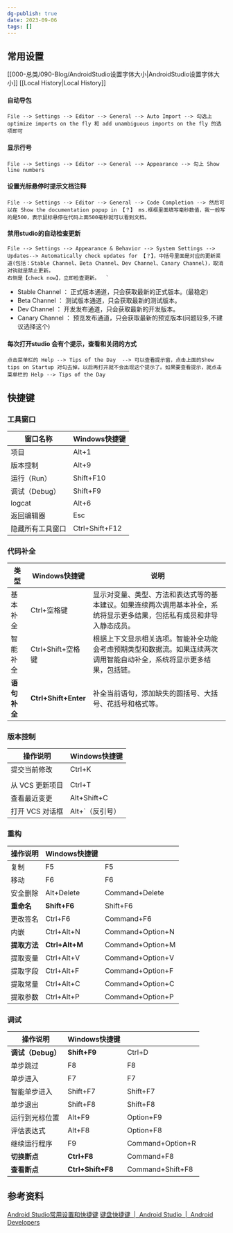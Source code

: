 ```yaml
---
dg-publish: true
date: 2023-09-06
tags: []
---
```



## 常用设置
[[000-总类/090-Blog/AndroidStudio设置字体大小\|AndroidStudio设置字体大小]]
[[Local History\|Local History]]
#### 自动导包
```
File --> Settings --> Editor --> General --> Auto Import --> 勾选上 optimize imports on the fly 和 add unambiguous imports on the fly 的选项即可
```

#### 显示行号
```
File --> Settings --> Editor --> General --> Appearance --> 勾上 Show line numbers
```

#### 设置光标悬停时提示文档注释
```
File --> Settings --> Editor --> General --> Code Completion --> 然后可以在 Show the documentation popup in 【？】 ms.框框里面填写毫秒数值，我一般写的是500，表示鼠标悬停在代码上面500毫秒就可以看到文档。
```

#### 禁用studio的自动检查更新
```
File --> Settings --> Appearance & Behavior --> System Settings --> Updates--> Automatically check updates for 【？】，中括号里面是对应的更新渠道(包括：Stable Channel、Beta Channel、Dev Channel、Canary Channel)，取消对钩就是禁止更新。
右侧是【check now】，立即检查更新。  `
```

- Stable Channel ： 正式版本通道，只会获取最新的正式版本。(最稳定)
- Beta Channel ： 测试版本通道，只会获取最新的测试版本。
- Dev Channel ： 开发发布通道，只会获取最新的开发版本。
- Canary Channel ： 预览发布通道，只会获取最新的预览版本(问题较多,不建议选择这个)
#### 每次打开studio 会有个提示，查看和关闭的方式
```
点击菜单栏的 Help --> Tips of the Day  --> 可以查看提示窗，点击上面的Show tips on Startup 对勾去掉，以后再打开就不会出现这个提示了。如果要查看提示，就点击菜单栏的 Help --> Tips of the Day
```
## 快捷键
### 工具窗口

| 窗口名称         | Windows快捷键  |
| ---------------- | -------------- |
| 项目             | Alt+1          |
| 版本控制         | Alt+9          |
| 运行（Run）      | Shift+F10      |
| 调试（Debug）    | Shift+F9       |
| logcat           | Alt+6          |
| 返回编辑器       | Esc            |
| 隐藏所有工具窗口 | Ctrl+Shift+F12 |


### 代码补全
| 类型     | Windows快捷键     | 说明                                                                                                                     |
| -------- | ----------------- | ------------------------------------------------------------------------------------------------------------------------ |
| 基本补全 | Ctrl+空格键       | 显示对变量、类型、方法和表达式等的基本建议。如果连续两次调用基本补全，系统将显示更多结果，包括私有成员和非导入静态成员。 |
| 智能补全 | Ctrl+Shift+空格键 | 根据上下文显示相关选项。智能补全功能会考虑预期类型和数据流。如果连续两次调用智能自动补全，系统将显示更多结果，包括链。   |
| **语句补全** | **Ctrl+Shift+Enter**  | 补全当前语句，添加缺失的圆括号、大括号、花括号和格式等。                                                                                                                         |


### 版本控制
| 操作说明     | Windows快捷键 |
| ------------ | ------------- |
| 提交当前修改 | Ctrl+K        |
|              |               |
|从 VCS 更新项目|Ctrl+T|Command+T|
|查看最近变更|Alt+Shift+C|Option+Shift+C|
|打开 VCS 对话框|Alt+`（反引号）|Ctrl+V|

### 重构
| 操作说明 | Windows快捷键 |                  |
| -------- | ------------- | ---------------- |
| 复制     | F5            | F5               |
| 移动     | F6            | F6               |
| 安全删除 | Alt+Delete    | Command+Delete   |
| **重命名**   | **Shift+F6**      | Shift+F6         |
| 更改签名 | Ctrl+F6       | Command+F6       |
| 内嵌     | Ctrl+Alt+N    | Command+Option+N |
| **提取方法** | **Ctrl+Alt+M**    | Command+Option+M |
| 提取变量 | Ctrl+Alt+V    | Command+Option+V |
| 提取字段 | Ctrl+Alt+F    | Command+Option+F |
| 提取常量 | Ctrl+Alt+C    | Command+Option+C |
| 提取参数 | Ctrl+Alt+P    | Command+Option+P |

### 调试
| 操作说明          | Windows快捷键 |                  |
| ----------------- | ------------- | ---------------- |
| **调试（Debug）** | **Shift+F9**      | Ctrl+D           |
| 单步跳过          | F8            | F8               |
| 单步进入          | F7            | F7               |
| 智能单步进入      | Shift+F7      | Shift+F7         |
| 单步退出          | Shift+F8      | Shift+F8         |
| 运行到光标位置    | Alt+F9        | Option+F9        |
| 评估表达式        | Alt+F8        | Option+F8        |
| 继续运行程序      | F9            | Command+Option+R |
| **切换断点**          | **Ctrl+F8**       | Command+F8       |
| **查看断点**          | **Ctrl+Shift+F8** | Command+Shift+F8 |


## 参考资料
[Android Studio常用设置和快捷键](https://github.com/AweiLoveAndroid/The-pit-of-the-Android-Studio/blob/master/readme/Android%20Studio%E5%B8%B8%E7%94%A8%E8%AE%BE%E7%BD%AE%E5%92%8C%E5%BF%AB%E6%8D%B7%E9%94%AE.md)
[键盘快捷键  |  Android Studio  |  Android Developers](https://developer.android.com/studio/intro/keyboard-shortcuts?hl=zh-cn)